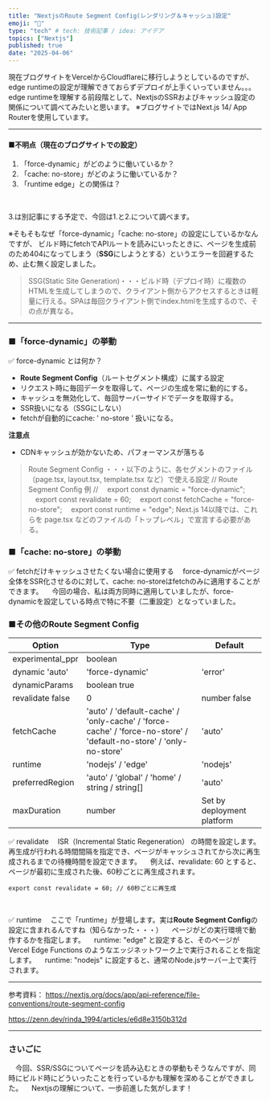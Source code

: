 ```yaml
---
title: "NextjsのRoute Segment Config(レンダリング＆キャッシュ)設定"
emoji: "📌"
type: "tech" # tech: 技術記事 / idea: アイデア
topics: ["Nextjs"]
published: true
date: "2025-04-06"
---
```


現在ブログサイトをVercelからCloudflareに移行しようとしているのですが、
edge runtimeの設定が理解できておらずデプロイが上手くいっていません。。。<br/>
edge runtimeを理解する前段階として、NextjsのSSRおよびキャッシュ設定の関係について調べてみたいと思います。
※ブログサイトではNext.js 14/ App Routerを使用しています。

---

#### ■不明点（現在のブログサイトでの設定）
1. 「force-dynamic」がどのように働いているか？
2. 「cache: no-store」がどのように働いているか？
3. 「runtime edge」との関係は？
<br />

3.は別記事にする予定で、今回は1.と2.について調べます。

※そもそもなぜ「force-dynamic」「cache: no-store」の設定にしているかなんですが、
ビルド時にfetchでAPIルートを読みにいったときに、ページを生成前のため404になってしまう（**SSG**にしようとする）というエラーを回避するため、止む無く設定しました。

> SSG(Static Site Generation)・・・ビルド時（デプロイ時）に複数のHTMLを生成してしまうので、クライアント側からアクセスするときは軽量に行える。SPAは毎回クライアント側でindex.htmlを生成するので、その点が異なる。

---

### ■「force-dynamic」の挙動

✅ force-dynamic とは何か？
- **Route Segment Config**（ルートセグメント構成）に属する設定
- リクエスト時に毎回データを取得して、ページの生成を常に動的にする。
- キャッシュを無効化して、毎回サーバーサイドでデータを取得する。
- SSR扱いになる（SSGにしない）
- fetchが自動的にcache: ' no-store ' 扱いになる。

**注意点**
- CDNキャッシュが効かないため、パフォーマンスが落ちる

> Route Segment Config ・・・以下のように、各セグメントのファイル（page.tsx, layout.tsx, template.tsx など）で使える設定
> // Route Segment Config 例 //
    　export const dynamic = "force-dynamic";
    　export const revalidate = 60;
    　export const fetchCache = "force-no-store";
    　export const runtime = "edge";
> Next.js 14以降では、これらを page.tsx などのファイルの「トップレベル」で宣言する必要がある。

### ■「cache: no-store」の挙動

✅ fetchだけキャッシュさせたくない場合に使用する
　force-dynamicがページ全体をSSR化させるのに対して、cache: no-storeはfetchのみに適用することができます。
　今回の場合、私は両方同時に適用していましたが、force-dynamicを設定している時点で特に不要（二重設定）となっていました。

### ■その他のRoute Segment Config

|Option	|Type	|Default|
|---|---|---|
experimental_ppr|	boolean	|
dynamic	'auto' | 'force-dynamic' | 'error' | 'force-static'	'auto'
dynamicParams|	boolean	true
revalidate	false | 0 | number	false
fetchCache|	'auto' / 'default-cache' / 'only-cache' / 'force-cache' / 'force-no-store' / 'default-no-store' / 'only-no-store'	|'auto'
runtime|	'nodejs' / 'edge'	|'nodejs'
preferredRegion|	'auto' / 'global' / 'home' / string / string[]	|'auto'
maxDuration|	number|	Set by deployment platform

✅ revalidate
　ISR（Incremental Static Regeneration） の時間を設定します。再生成が行われる時間間隔を指定でき、ページがキャッシュされてから次に再生成されるまでの待機時間を設定できます。
　例えば、revalidate: 60 とすると、ページが最初に生成された後、60秒ごとに再生成されます。

~~~
export const revalidate = 60; // 60秒ごとに再生成
~~~
<br />

✅ runtime
　ここで「runtime」が登場します。実は**Route Segment Config**の設定に含まれるんですね（知らなかった・・・）
　ページがどの実行環境で動作するかを指定します。
　runtime: "edge" と設定すると、そのページが Vercel Edge Functions のようなエッジネットワーク上で実行されることを指定します。
　runtime: "nodejs" に設定すると、通常のNode.jsサーバー上で実行されます。


---

参考資料：
https://nextjs.org/docs/app/api-reference/file-conventions/route-segment-config

https://zenn.dev/rinda_1994/articles/e6d8e3150b312d

---

### さいごに
　今回、SSR/SSGについてページを読み込むときの挙動もそうなんですが、同時にビルド時にどういったことを行っているかも理解を深めることができました。
　Nextjsの理解について、一歩前進した気がします！